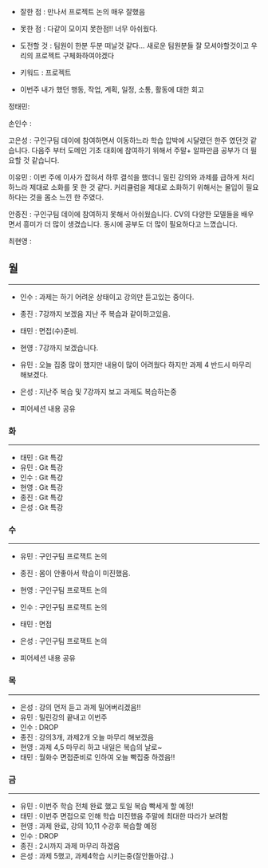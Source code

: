 - 잘한 점 : 만나서 프로젝트 논의 매우 잘했음

- 못한 점 : 다같이 모이지 못한점!! 너무 아쉬웠다.
    
- 도전할 것 : 팀원이 한분 두분 떠날것 같다... 새로운 팀원분들 잘 모셔야할것이고 우리의 프로젝트 구체화하여야겠다

- 키워드 : 프로젝트

- 이번주 내가 했던 행동, 작업, 계획, 일정, 소통, 활동에 대한 회고


정태민: 

손인수 : 

고은성 : 구인구팀 데이에 참여하면서 이동하느라 학습 압박에 시달렸던 한주 였던것 같습니다. 다음주 부터 도메인 기초 대회에 참여하기 위해서 주말+ 알파만큼 공부가 더 필요할 것 같습니다.

이유민 : 이번 주에 이사가 잡혀서 하루 결석을 했더니 밀린 강의와 과제를 급하게 처리하느라 제대로 소화를 못 한 것 같다. 커리큘럼을 제대로 소화하기 위해서는 몰입이 필요하다는 것을 몸소 느낀 한 주였다.

안종진 : 구인구팀 데이에 참여하지 못해서 아쉬웠습니다. CV의 다양한 모델들을 배우면서 흥미가 더 많이 생겼습니다. 동시에 공부도 더 많이 필요하다고 느꼈습니다.

최현영 : 

## 월

---

- 인수 : 과제는 하기 어려운 상태이고 강의만 듣고있는 중이다.
- 종진 : 7강까지 보겠음 지난 주 복습과 같이하고있음.
- 태민 : 면접(수)준비.
- 현영 : 7강까지 보겠습니다.
- 유민 : 오늘 집중 많이 했지만 내용이 많이 어려웠다 하지만 과제 4 반드시 마무리 해보겠다.
- 은성 : 지난주 복습 및 7강까지 보고 과제도 복습하는중

- 피어세션 내용 공유
    

### 화

---

- 태민 : Git 특강
- 유민 : Git 특강
- 인수 : Git 특강
- 현영 : Git 특강
- 종진 : Git 특강
- 은성 : Git 특강

### 수

---

- 유민 : 구인구팀 프로잭트 논의
- 종진 : 몸이 안좋아서 학습이 미진했음.
- 현영 : 구인구팀 프로잭트 논의
- 인수 : 구인구팀 프로잭트 논의
- 태민 : 면접
- 은성 : 구인구팀 프로잭트 논의

- 피어세션 내용 공유



### 목

---

- 은성 : 강의 먼저 듣고 과제 밀어버리겠음!!
- 유민 : 밀린강의 끝내고 이번주 
- 인수 : DROP
- 종진 : 강의3개, 과제2개 오늘 마무리 해보겠음
- 현영 : 과제 4,5 마무리 하고 내일은 복습의 날로~
- 태민 : 월화수 면접준비로 인하여 오늘 빡집중 하겠음!!

### 금

---

- 유민 : 이번주 학습 전체 완료 했고 토일 복습 빡세게 할 예정!
- 태민 : 이번주 면접으로 인해 학습 미진했음 주말에 최대한 따라가 보려함
- 현영 : 과제 완료, 강의 10,11 수강후 복습할 예정
- 인수 : DROP
- 종진 : 2시까지 과제 마무리 하겠음
- 은성 : 과제 5했고, 과제4학습 시키는중(잘안돌아감..)
